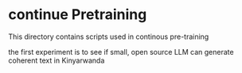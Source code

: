 # continue Pretraining 
This directory contains scripts used in continous pre-training 

the first experiment is to see if small, open source LLM can generate coherent text in Kinyarwanda 

